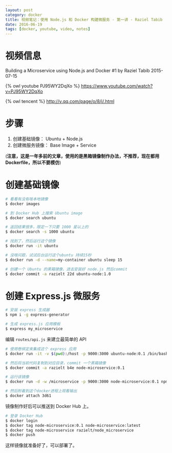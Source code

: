 ```yaml
---
layout: post
category: docker
title: 视频笔记：使用 Node.js 和 Docker 构建微服务 - 第一讲 - Raziel Tabib
date: 2016-06-19
tags: [docker, youtube, video, notes]
---
```


<!-- toc -->

# 视频信息

Building a Microservice using Node.js and Docker #1
by Raziel Tabib
2015-07-15

{% owl youtube PJ95WY2DqXo %}
<https://www.youtube.com/watch?v=PJ95WY2DqXo>

{% owl tencent  %}
<http://v.qq.com/page/o/8/j/.html>

# 步骤

1. 创建基础镜像： Ubuntu + Node.js
2. 创建微服务镜像： Base Image + Service

(**注意，这是一年多前的文章，使用的是黑箱镜像制作办法，不推荐，现在都用 Dockerfile，所以不要模仿**)

# 创建基础镜像

```bash
# 看看有没有啥本地镜像
$ docker images

# 到 Docker Hub 上搜索 Ubuntu image
$ docker search ubuntu

# 返回结果很多，限定一下只要 1000 星以上的
$ docker search -s 1000 ubuntu

# 找到了，然后运行这个镜像
$ docker run -it ubuntu

# 没啥问题，试试后台运行这个ubuntu 持续15秒
$ docker run -d --name=my-container ubuntu sleep 15

# 创建一个 Ubuntu 的黑箱镜像，进去安装好 node.js 然后commit
$ docker commit -a razielt 22d ubuntu-node:1.0
```

# 创建 Express.js 微服务

```bash
# 安装 express 生成器
$ npm i -g express-generator

# 生成 express.js 应用模板
$ express my_microservice
```

编辑 `routes/api.js` 来建立最简单的 API

```bash
# 使用卷绑定来集成这个 express 应用
$ docker run -it -v $(pwd):/host -p 9000:3000 ubuntu-node:0.1 /bin/bash

# 然后将当前代码复制到对应目录，commit 一个黑箱镜像
$ docker commit -a razielt b4e node-microservice:0.1

# 运行该镜像
$ docker run -d -w /microservice -p 9000:3000 node-microservice:0.1 npm start

# 然后附着到这个docker进程上观看输出
$ docker attach 3d61
```

镜像制作好后可以推送到 Docker Hub 上。

```bash
# 登录 Docker Hub
$ docker login
$ docker tag node-microservice:0.1 node-microservice:latest
$ docker tag node-microservice razielt/node_microservice
$ docker push
```

这样镜像就准备好了，可以部署了。
